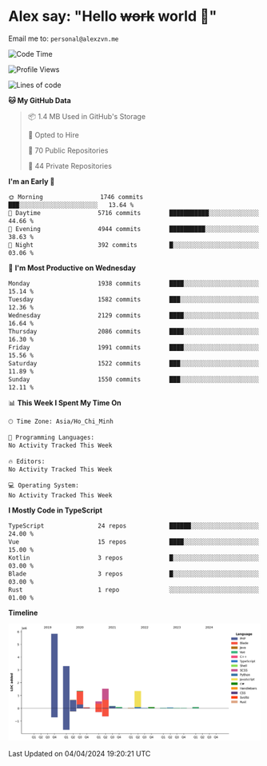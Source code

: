 # Alex say: "Hello ~~work~~ world 🐾"
Email me to: `personal@alexzvn.me`

<!--START_SECTION:waka-->
![Code Time](http://img.shields.io/badge/Code%20Time-1%2C066%20hrs%2055%20mins-blue)

![Profile Views](http://img.shields.io/badge/Profile%20Views-0-blue)

![Lines of code](https://img.shields.io/badge/From%20Hello%20World%20I%27ve%20Written-15.1%20million%20lines%20of%20code-blue)

**🐱 My GitHub Data** 

> 📦 1.4 MB Used in GitHub's Storage 
 > 
> 💼 Opted to Hire
 > 
> 📜 70 Public Repositories 
 > 
> 🔑 44 Private Repositories 
 > 
**I'm an Early 🐤** 

```text
🌞 Morning                1746 commits        ███░░░░░░░░░░░░░░░░░░░░░░   13.64 % 
🌆 Daytime                5716 commits        ███████████░░░░░░░░░░░░░░   44.66 % 
🌃 Evening                4944 commits        ██████████░░░░░░░░░░░░░░░   38.63 % 
🌙 Night                  392 commits         █░░░░░░░░░░░░░░░░░░░░░░░░   03.06 % 
```
📅 **I'm Most Productive on Wednesday** 

```text
Monday                   1938 commits        ████░░░░░░░░░░░░░░░░░░░░░   15.14 % 
Tuesday                  1582 commits        ███░░░░░░░░░░░░░░░░░░░░░░   12.36 % 
Wednesday                2129 commits        ████░░░░░░░░░░░░░░░░░░░░░   16.64 % 
Thursday                 2086 commits        ████░░░░░░░░░░░░░░░░░░░░░   16.30 % 
Friday                   1991 commits        ████░░░░░░░░░░░░░░░░░░░░░   15.56 % 
Saturday                 1522 commits        ███░░░░░░░░░░░░░░░░░░░░░░   11.89 % 
Sunday                   1550 commits        ███░░░░░░░░░░░░░░░░░░░░░░   12.11 % 
```


📊 **This Week I Spent My Time On** 

```text
🕑︎ Time Zone: Asia/Ho_Chi_Minh

💬 Programming Languages: 
No Activity Tracked This Week

🔥 Editors: 
No Activity Tracked This Week

💻 Operating System: 
No Activity Tracked This Week
```

**I Mostly Code in TypeScript** 

```text
TypeScript               24 repos            ██████░░░░░░░░░░░░░░░░░░░   24.00 % 
Vue                      15 repos            ████░░░░░░░░░░░░░░░░░░░░░   15.00 % 
Kotlin                   3 repos             █░░░░░░░░░░░░░░░░░░░░░░░░   03.00 % 
Blade                    3 repos             █░░░░░░░░░░░░░░░░░░░░░░░░   03.00 % 
Rust                     1 repo              ░░░░░░░░░░░░░░░░░░░░░░░░░   01.00 % 
```



**Timeline**

![Lines of Code chart](https://raw.githubusercontent.com/alexzvn/alexzvn/main/assets/bar_graph.png)


 Last Updated on 04/04/2024 19:20:21 UTC
<!--END_SECTION:waka-->
